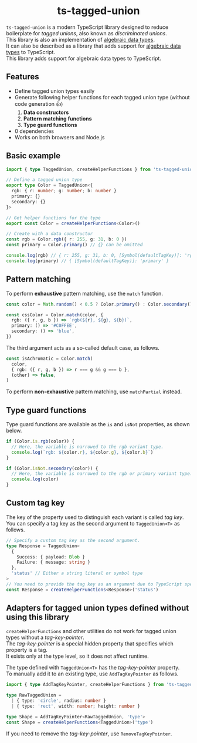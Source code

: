 <h1 align="center">ts-tagged-union</h1>

`ts-tagged-union` is a modern TypeScript library designed to reduce boilerplate for _tagged unions_, also known as _discriminated unions_.  
This library is also an implementation of [algebraic data types](https://wikipedia.org/wiki/Algebraic_data_type).  
It can also be described as a library that adds support for [algebraic data types](https://wikipedia.org/wiki/Algebraic_data_type) to TypeScript.  
This library adds support for algebraic data types to TypeScript.  

## Features

- Define tagged union types easily
- Generate following helper functions for each tagged union type (without code generation 👍)
    1. **Data constructors**
    2. **Pattern matching functions**
    3. **Type guard functions**
- 0 dependencies
- Works on both browsers and Node.js

## Basic example

```ts
import { type TaggedUnion, createHelperFunctions } from 'ts-tagged-union'

// Define a tagged union type
export type Color = TaggedUnion<{
  rgb: { r: number; g: number; b: number }
  primary: {}
  secondary: {}
}>

// Get helper functions for the type
export const Color = createHelperFunctions<Color>()

// Create with a data constructor
const rgb = Color.rgb({ r: 255, g: 31, b: 0 })
const primary = Color.primary() // {} can be omitted

console.log(rgb) // { r: 255, g: 31, b: 0, [Symbol(defaultTagKey)]: 'rgb' }
console.log(primary) // { [Symbol(defaultTagKey)]: 'primary' }
```

## Pattern matching

To perform **exhaustive** pattern matching, use the `match` function.  

```ts
const color = Math.random() < 0.5 ? Color.primary() : Color.secondary()

const cssColor = Color.match(color, {
  rgb: ({ r, g, b }) => `rgb(${r}, ${g}, ${b})`,
  primary: () => '#C0FFEE', 
  secondary: () => 'blue',
})
```

The third argument acts as a so-called default case, as follows.  

```ts
const isAchromatic = Color.match(
  color,
  { rgb: ({ r, g, b }) => r === g && g === b },
  (other) => false,
)
```

To perform **non-exhaustive** pattern matching, use `matchPartial` instead.  

## Type guard functions

Type guard functions are available as the `is` and `isNot` properties, as shown below.  

```ts
if (Color.is.rgb(color)) {
  // Here, the variable is narrowed to the rgb variant type.
  console.log(`rgb: ${color.r}, ${color.g}, ${color.b}`)
}

if (Color.isNot.secondary(color)) {
  // Here, the variable is narrowed to the rgb or primary variant type.
  console.log(color)
}
```

## Custom tag key

The key of the property used to distinguish each variant is called _tag key_.  
You can specify a tag key as the second argument to `TaggedUnion<T>` as follows.  

```ts
// Specify a custom tag key as the second argument.
type Response = TaggedUnion<
  {
    Success: { payload: Blob }
    Failure: { message: string }
  },
  'status' // Either a string literal or symbol type
>
// You need to provide the tag key as an argument due to TypeScript specifications.
const Response = createHelperFunctions<Response>('status')
```

## Adapters for tagged union types defined without using this library

`createHelperFunctions` and other utilities do not work for tagged union types without a _tag-key-pointer_.  
The _tag-key-pointer_ is a special hidden property that specifies which property is a tag.  
It exists only at the type level, so it does not affect runtime.  

The type defined with `TaggedUnion<T>` has the _tag-key-pointer_ property.  
To manually add it to an existing type, use `AddTagKeyPointer` as follows.  

```ts
import { type AddTagKeyPointer, createHelperFunctions } from 'ts-tagged-union'

type RawTaggedUnion =
  | { type: 'circle', radius: number }
  | { type: 'rect', width: number; height: number }

type Shape = AddTagKeyPointer<RawTaggedUnion, 'type'>
const Shape = createHelperFunctions<TaggedUnion>('type')
```

If you need to remove the _tag-key-pointer_, use `RemoveTagKeyPointer`.  
